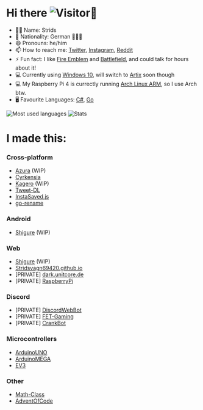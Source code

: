 
# Hi there ![Visitor](https://komarev.com/ghpvc/?username=Stridsvagn69420&color=blueviolet&style=flat&label=Visitor)👋 
- 👨‍💻 Name: Strids
- 🚩 Nationality: German 🖤💖💛
- 😄 Pronouns: he/him
- 📫 How to reach me: [Twitter](https://twitter.com/rog_nineteen), [Instagram](https://www.instagram.com/rog_nineteen/), [Reddit](https://www.reddit.com/user/rog_nineteen)
- ⚡ Fun fact: I like [Fire Emblem](https://en.wikipedia.org/wiki/Fire_Emblem) and [Battlefield](https://en.wikipedia.org/wiki/Battlefield_(video_game_series)), and could talk for hours about it!
- 💻 Currently using [Windows 10](https://www.youtube.com/watch?v=IXkw50IKn_4), will switch to [Artix](https://www.youtube.com/watch?v=qe6UKPsppBQ) soon though
- 💻 My Raspberry Pi 4 is currectly running [Arch Linux ARM](https://archlinuxarm.org/), so I use Arch btw.
- 🖥 Favourite Languages: [C#](https://en.wikipedia.org/wiki/C_Sharp_(programming_language)), [Go](https://en.wikipedia.org/wiki/Go_(programming_language))

![Most used languages](https://github-readme-stats.vercel.app/api/top-langs/?username=Stridsvagn69420&layout=compact&count_private=true&hide_title=true&langs_count=10&theme=github_dark)
![Stats](https://github-readme-stats.vercel.app/api?username=Stridsvagn69420&show_icons=true&theme=github_dark&count_private=true&hide_title=true)

# I made this:
### Cross-platform
* [Azura](https://github.com/Stridsvagn69420/Azura) (WIP)
* [Cyrkensia](https://github.com/Stridsvagn69420/Cyrkensia)
* [Kagero](https://github.com/Stridsvagn69420/Kagero) (WIP)
* [Tweet-DL](https://github.com/Stridsvagn69420/Tweet-DL)
* [InstaSaved.js](https://github.com/Stridsvagn69420/InstaSaved.js)
* [go-rename](https://github.com/Stridsvagn69420/go-rename)

### Android
* [Shigure](https://github.com/Stridsvagn69420/Shigure) (WIP)

### Web
* [Shigure](https://github.com/Stridsvagn69420/Shigure) (WIP)
* [Stridsvagn69420.github.io](https://github.com/Stridsvagn69420/Stridsvagn69420.github.io)
* \[PRIVATE] [dark.unitcore.de](https://github.com/Stridsvagn69420/dark.unitcore.de)
* \[PRIVATE] [RaspberryPi](https://github.com/Stridsvagn69420/RaspberryPi)

### Discord
* \[PRIVATE] [DiscordWebBot](https://github.com/Stridsvagn69420/DiscordWebBot)
* \[PRIVATE] [FET-Gaming](https://github.com/StaOtt/FET-Gaming)
* \[PRIVATE] [CrankBot](https://github.com/StaOtt/CrankBot)

### Microcontrollers
* [ArduinoUNO](https://github.com/Stridsvagn69420/ArduinoUNO)
* [ArduinoMEGA](https://github.com/Stridsvagn69420/ArduinoMEGA)
* [EV3](https://github.com/Stridsvagn69420/EV3)

### Other
* [Math-Class](https://github.com/Stridsvagn69420/Math-Class)
* [AdventOfCode](https://github.com/Stridsvagn69420/AdventOfCode)
